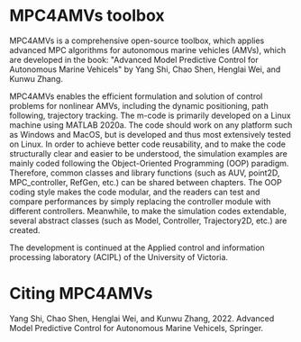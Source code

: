 # MPC4AMVs toolbox
MPC4AMVs is a comprehensive open-source toolbox, which applies advanced MPC algorithms for autonomous marine vehicles (AMVs), which are developed in the book: "Advanced Model Predictive Control for Autonomous Marine Vehicels" by Yang Shi, Chao Shen, Henglai Wei, and Kunwu Zhang. 

MPC4AMVs enables the efficient formulation and solution of control problems for nonlinear AMVs, including the dynamic positioning, path following, trajectory tracking. The m-code is primarily developed on a Linux machine using MATLAB 2020a. The code should work on any platform such as Windows and MacOS, but is developed and thus most extensively tested on Linux. In order to achieve better code reusability, and to make the code structurally clear and easier to be understood, the simulation examples are mainly coded following the Object-Oriented Programming (OOP) paradigm. Therefore, common classes and library functions (such as AUV, point2D, MPC_controller, RefGen, etc.) can be shared between chapters. The OOP coding style makes the code modular, and the readers can test and compare performances by simply replacing the controller module with different controllers. Meanwhile, to make the simulation codes extendable, several abstract classes (such as Model, Controller, Trajectory2D, etc.) are created.

The development is continued at the Applied control and information processing laboratory (ACIPL) of the University of Victoria.


# Citing MPC4AMVs 
Yang Shi, Chao Shen, Henglai Wei, and Kunwu Zhang, 2022. Advanced Model Predictive Control for Autonomous Marine Vehicels, Springer.
